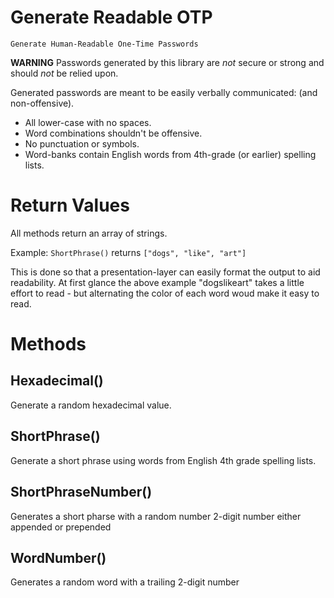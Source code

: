 # Generate Readable OTP

`Generate Human-Readable One-Time Passwords`

**WARNING** Passwords generated by this library are *not* secure or strong and should *not* be relied upon.

Generated passwords are meant to be easily verbally communicated: (and non-offensive).

* All lower-case with no spaces.
* Word combinations shouldn't be offensive.
* No punctuation or symbols.
* Word-banks contain English words from 4th-grade (or earlier) spelling lists.

# Return Values

All methods return an array of strings.

Example: `ShortPhrase()` returns `["dogs", "like", "art"]`

This is done so that a presentation-layer can easily format the output to aid readability. At first glance the above example "dogslikeart" takes a little effort to read - but alternating the color of each word woud make it easy to read.

# Methods

## Hexadecimal()

Generate a random hexadecimal value.

## ShortPhrase()

Generate a short phrase using words from English 4th grade spelling lists.

## ShortPhraseNumber()

Generates a short pharse with a random number 2-digit number either appended or prepended

## WordNumber()

Generates a random word with a trailing 2-digit number
